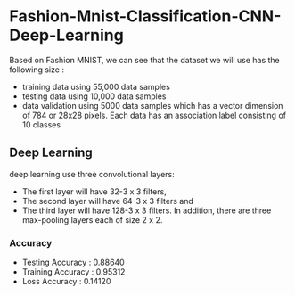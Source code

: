 # Fashion-Mnist-Classification-CNN-Deep-Learning

Based on Fashion MNIST, we can see that the dataset we will use has the following size :

- training data using 55,000 data samples
- testing data using 10,000 data samples
- data validation using 5000 data samples
which has a vector dimension of 784 or 28x28 pixels. Each data has an association label consisting of 10 classes

## Deep Learning
deep learning use three convolutional layers:

- The first layer will have 32-3 x 3 filters,
- The second layer will have 64-3 x 3 filters and
- The third layer will have 128-3 x 3 filters. In addition, there are three max-pooling layers each of size 2 x 2.

### Accuracy
- Testing Accuracy  : 0.88640
- Training Accuracy : 0.95312
- Loss Accuracy     : 0.14120
